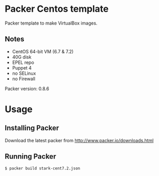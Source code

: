 Packer Centos template
==============

Packer template to make VirtualBox images.

Notes
-----
- CentOS 64-bit VM (6.7 & 7.2)
- 40G disk
- EPEL repo
- Puppet 4
- no SELinux
- no Firewall

Packer version: 0.8.6

Usage
=====

Installing Packer
-----------------

Download the latest packer from http://www.packer.io/downloads.html


Running Packer
--------------

`$ packer build stark-cent7.2.json`
